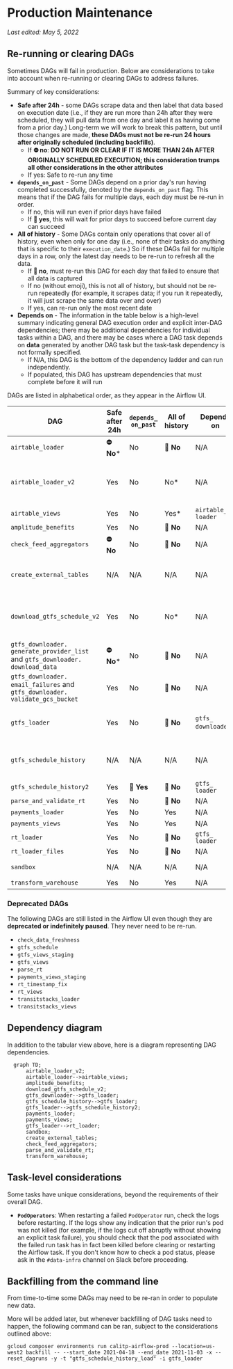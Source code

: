 # Production Maintenance

_Last edited: May 5, 2022_

## Re-running or clearing DAGs

Sometimes DAGs will fail in production. Below are considerations to take into account when re-running or clearing DAGs to address failures.

Summary of key considerations:
* **Safe after 24h** - some DAGs scrape data and then label that data based on execution date (i.e., if they are run more than 24h after they were scheduled, they will pull data from one day and label it as having come from a prior day.) Long-term we will work to break this pattern, but until those changes are made, **these DAGs must not be re-run 24 hours after originally scheduled (including backfills)**.
    * If **⛔ no**: **DO NOT RUN OR CLEAR IF IT IS MORE THAN 24h AFTER ORIGINALLY SCHEDULED EXECUTION; this consideration trumps all other considerations in the other attributes**
    * If yes: Safe to re-run any time
* **`depends_on_past`** - Some DAGs depend on a prior day's run having completed successfully, denoted by the `depends_on_past` flag. This means that if the DAG fails for multiple days, each day must be re-run in order.
    * If no, this will run even if prior days have failed
    * If **📆 yes**, this will wait for prior days to succeed before current day can succeed
* **All of history** - Some DAGs contain only operations that cover all of history, even when only for one day (i.e., none of their tasks do anything that is specific to their `execution_date`.) So if these DAGs fail for multiple days in a row, only the latest day needs to be re-run to refresh all the data.
    * If **🔂 no**, must re-run this DAG for each day that failed to ensure that all data is captured
    * If no (without emoji), this is not all of history, but should not be re-run repeatedly (for example, it scrapes data; if you run it repeatedly, it will just scrape the same data over and over)
    * If yes, can re-run only the most recent date
* **Depends on** - The information in the table below is a high-level summary indicating general DAG execution order and explicit inter-DAG dependencies; there may be additional dependencies for individual tasks within a DAG, and there may be cases where a DAG task depends on **data** generated by another DAG task but the task-task dependency is not formally specified.
    * If N/A, this DAG is the bottom of the dependency ladder and can run independently.
    * If populated, this DAG has upstream dependencies that must complete before it will run


DAGs are listed in alphabetical order, as they appear in the Airflow UI.

| DAG | Safe after 24h | `depends_ on_past` | All of history | Depends on | Notes |
| --- | --- | --- | --- | --- | --- |
`airtable_loader` | **⛔ No*** | No | **🔂 No** | N/A | All tasks are unsafe after 24 hours |
`airtable_loader_v2` | Yes | No | No* | N/A | Don't need to rerun more than once if multiple failures; scrapes data that is correctly timestamped |
`airtable_views` | Yes | No | Yes* | `airtable_ loader` | Latest-only data |
`amplitude_benefits` | Yes | No | **🔂 No** | N/A | |
`check_feed_aggregators` | **⛔ No** | No | **🔂 No** | N/A | |
`create_external_tables` | N/A | N/A | N/A | N/A | Once-only (defines external tables); does not generally need to be re-run  |
`download_gtfs_schedule_v2` | Yes | No | No* | N/A | Don't need to rerun more than once if multiple failures; scrapes data that is correctly timestamped  |
`gtfs_downloader. generate_provider_list` and `gtfs_downloader. download_data` | **⛔ No*** | No | **🔂 No** | N/A |  |
`gtfs_downloader. email_failures` and `gtfs_downloader. validate_gcs_bucket` | Yes | No | **🔂 No** | N/A |  |
`gtfs_loader` | Yes | No | **🔂 No** | `gtfs_ downloader`* | Technically also depends on `gtfs_schedule_history`, not usually an issue |
`gtfs_schedule_history` | N/A | N/A | N/A | N/A | Once-only (defines external tables); does not generally need to be re-run |
`gtfs_schedule_history2` | Yes | **📆 Yes** | **🔂 No** | `gtfs_ loader` | |
`parse_and_validate_rt` | Yes | No | **🔂 No** | N/A | |
`payments_loader` | Yes | No | Yes | N/A | |
`payments_views` | Yes | No | Yes | N/A | |
`rt_loader` | Yes | No | **🔂 No** | `gtfs_ loader` | |
`rt_loader_files` | Yes | No | **🔂 No** | N/A | |
`sandbox` | N/A | N/A | N/A | N/A | Testing only; does not need to be re-run |
`transform_warehouse` | Yes | No | Yes | N/A | Runs dbt warehouse |

### Deprecated DAGs

The following DAGs are still listed in the Airflow UI even though they are **deprecated or indefinitely paused**. They never need to be re-run.

* `check_data_freshness`
* `gtfs_schedule`
* `gtfs_views_staging`
* `gtfs_views`
* `parse_rt`
* `payments_views_staging`
* `rt_timestamp_fix`
* `rt_views`
* `transitstacks_loader`
* `transitstacks_views`

## Dependency diagram

In addition to the tabular view above, here is a diagram representing DAG dependencies.

```{mermaid}
  graph TD;
      airtable_loader_v2;
      airtable_loader-->airtable_views;
      amplitude_benefits;
      download_gtfs_schedule_v2;
      gtfs_downloader-->gtfs_loader;
      gtfs_schedule_history-->gtfs_loader;
      gtfs_loader-->gtfs_schedule_history2;
      payments_loader;
      payments_views;
      gtfs_loader-->rt_loader;
      sandbox;
      create_external_tables;
      check_feed_aggregators;
      parse_and_validate_rt;
      transform_warehouse;
```

## Task-level considerations

Some tasks have unique considerations, beyond the requirements of their overall DAG.

* **`PodOperators`**: When restarting a failed `PodOperator` run, check the logs before restarting. If the logs show any indication that the prior run's pod was not killed (for example, if the logs cut off abruptly without showing an explicit task failure), you should check that the pod associated with the failed run task has in fact been killed before clearing or restarting the Airflow task. If you don't know how to check a pod status, please ask in the `#data-infra` channel on Slack before proceeding.

## Backfilling from the command line

From time-to-time some DAGs may need to be re-ran in order to populate new data.

More will be added later, but whenever backfilling of DAG tasks need to happen, the following command can be ran, subject to the considerations outlined above:

```shell
gcloud composer environments run calitp-airflow-prod --location=us-west2 backfill -- --start_date 2021-04-18 --end_date 2021-11-03 -x --reset_dagruns -y -t "gtfs_schedule_history_load" -i gtfs_loader
```
